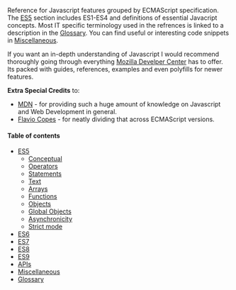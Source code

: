 Reference for Javascript features grouped by ECMAScript specification. The [ES5](/javascript/md/es5.md) section includes ES1-ES4 and definitions of essential Javacript concepts. Most IT specific terminology used in the refrences is linked to a description in the [Glossary](/resources/glossary.md). You can find useful or interesting code snippets in [Miscellaneous](/javascript/md/misc.md).

If you want an in-depth understanding of Javascript I would recommend thoroughly going through everything [Mozilla Develper Center](https://developer.mozilla.org) has to offer. Its packed with guides, references, examples and even polyfills for newer features.

__Extra Special Credits__ to:
* [MDN](https://developer.mozilla.org) - for providing such a huge amount of knowledge on Javascript and Web Development in general.
* [Flavio Copes](https://flaviocopes.com) - for neatly dividing that across ECMAScript versions.


#### Table of contents
* [ES5](/javascript/md/es5.md)
	* [Conceptual](/javascript/md/es5.md#Conceptual)
	* [Operators](/javascript/md/es5.md#Operators)
	* [Statements](/javascript/md/es5.md#statements-1)
	* [Text](/javascript/md/es5.md#Text)
	* [Arrays](/javascript/md/es5.md#Arrays)
	* [Functions](/javascript/md/es5.md#Functions)
	* [Objects](/javascript/md/es5.md#Objects)
	* [Global Objects](/javascript/md/es5.md#Global-Objects)
	* [Asynchronicity](/javascript/md/es5.md#Asynchronicity)
	* [Strict mode](/javascript/md/es5.md#Strict-mode)
* [ES6](/javascript/md/es6.md)
* [ES7](/javascript/md/es7.md)
* [ES8](/javascript/md/es8.md)
* [ES9](/javascript/md/es9.md)
* [APIs](/javascript/md/apis.md)
* [Miscellaneous](/javascript/md/misc.md)
* [Glossary](/resources/glossary.md)
